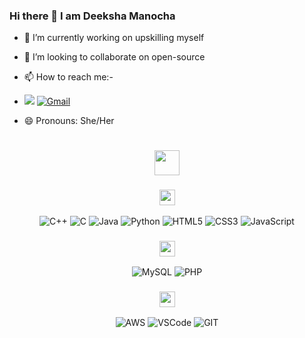 ### Hi there 👋 I am Deeksha Manocha

- 🔭 I’m currently working on upskilling myself
- 👯 I’m looking to collaborate on open-source
- 📫 How to reach me:-
- <a href="https://www.linkedin.com/in/deeksha-manocha-8752581b5/"><img src="https://img.shields.io/badge/LinkedIn-0077B5?style=for-the-badge&logo=linkedin&logoColor=whit" /></a> <a href="mailto:deekshamanocha04@gmail.com"><img src="https://img.shields.io/badge/Gmail-D14836?style=for-the-badge&logo=gmail&logoColor=white" alt="Gmail" /></a>

- 😄 Pronouns: She/Her


<h1 align="center">
  <img
    height="40px"
    src="https://img.shields.io/badge/-My Tech Stack-faebee?&style=for-the-badge&logoWidth=50"
  />
</h1>

<div align="center">
  <h3 align="center">
    <img
      height="25px"
      src="https://img.shields.io/badge/-Languages-faebee?&style=for-the-badge&logoWidth=50"
    />
  </h3>

  ![C++](https://img.shields.io/badge/C%2B%2B-00599C?style=for-the-badge&logo=c%2B%2B&logoColor=white)
  ![C](https://img.shields.io/badge/c-%2300599C.svg?style=for-the-badge&logo=c&logoColor=white)
  ![Java](https://img.shields.io/badge/java-%231572B6.svg?style=for-the-badge&logo=java&logoColor=white)
  ![Python](https://img.shields.io/badge/python-3670A0?style=for-the-badge&logo=python&logoColor=ffdd54)
  ![HTML5](https://img.shields.io/badge/html5-%23E34F26.svg?style=for-the-badge&logo=html5&logoColor=white)
  ![CSS3](https://img.shields.io/badge/css3-%231572B6.svg?style=for-the-badge&logo=css3&logoColor=white)
  ![JavaScript](https://img.shields.io/badge/javascript-%23323330.svg?style=for-the-badge&logo=javascript&logoColor=%23F7DF1E)
</div>
<div align="center">
  <h3 align="center">
    <img
      height="25px"
      src="https://img.shields.io/badge/-Databases-faebee?&style=for-the-badge&logoWidth=50"
    />
  </h3>


  ![MySQL](https://img.shields.io/badge/mysql-4479A1.svg?style=for-the-badge&logo=mysql&logoColor=white)
  ![PHP](https://img.shields.io/badge/php-%23777BB4.svg?style=for-the-badge&logo=php&logoColor=white)
</div>
<div align="center">
  <h3 align="center">
    <img
      height="25px"
      src="https://img.shields.io/badge/-Tools and Services-faebee?&style=for-the-badge&logoWidth=50"
    />
  </h3>
  <img
    alt="AWS"
    src="https://img.shields.io/badge/AWS%20-%23FF9900.svg?&style=for-the-badge&logo=amazon-aws&logoColor=white"
  />
  <img
    alt="VSCode"
    src="https://img.shields.io/badge/Visual%20Studio%20Code-007ACC.svg?style=for-the-badge&logo=Visual-Studio-Code&logoColor=white"
  />
  <img
    alt="GIT"
    src="https://img.shields.io/badge/Git-F05032.svg?style=for-the-badge&logo=Git&logoColor=white"
  />
</div>


 

